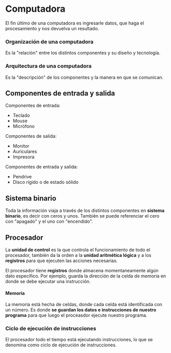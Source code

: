 # Computadora

El fin último de una computadora es ingresarle datos, que haga el procesamiento
y nos devuelva un resultado.

### Organización de una computadora

Es la "relación" entre los distintos componentes y su diseño y tecnología.

### Arquitectura de una computadora

Es la "descripción" de los componentes y la manera en que se comunican.

## Componentes de entrada y salida

Componentes de entrada:

- Teclado
- Mouse
- Micrófono

Componentes de salida:

- Monitor
- Auriculares
- Impresora

Componentes de entrada y salida:

- Pendrive
- Disco rígido o de estado sólido

## Sistema binario

Toda la información viaja a través de los distintos componentes en **sistema binario**, es decir con ceros y unos. También se puede referenciar el cero con "apagado" y el uno con "encendido".

## Procesador

La **unidad de control** es la que controla el funcionamiento de todo el procesador, también da la orden a la **unidad aritmética lógica** y a los **registros** para que ejecuten las acciones necesarias.

El procesador tiene **registros** donde almacena momentaneamente algún dato específico. Por ejemplo, guarda la dirección de la celda de memoria en donde se debe ejecutar una instrucción.

#### Memoria

La memoria está hecha de celdas, donde cada celda está identificada con un número. Es donde **se guardan los datos e instrucciones de nuestro programa** para que luego el proceasdor ejecute nuestro programa.

### Ciclo de ejecución de instrucciones

El procesador todo el tiempo está ejecutando instrucciones, lo que se denomina como ciclo de ejecución de instrucciones.